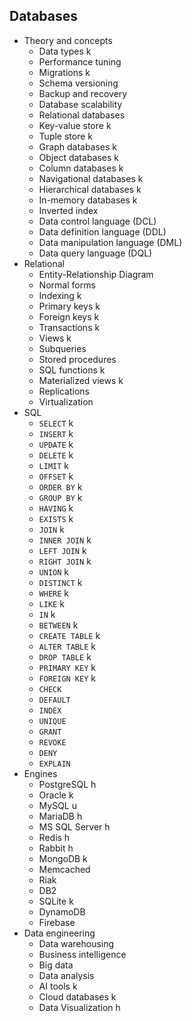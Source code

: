 ## Databases

- Theory and concepts
  - Data types k
  - Performance tuning
  - Migrations k
  - Schema versioning
  - Backup and recovery
  - Database scalability
  - Relational databases
  - Key-value store k
  - Tuple store k
  - Graph databases k
  - Object databases k
  - Column databases k
  - Navigational databases k
  - Hierarchical databases k
  - In-memory databases k
  - Inverted index
  - Data control language (DCL)
  - Data definition language (DDL)
  - Data manipulation language (DML)
  - Data query language (DQL)
- Relational
  - Entity-Relationship Diagram
  - Normal forms
  - Indexing k
  - Primary keys k
  - Foreign keys k
  - Transactions k
  - Views k
  - Subqueries
  - Stored procedures
  - SQL functions k
  - Materialized views k
  - Replications
  - Virtualization
- SQL
  - `SELECT` k
  - `INSERT` k
  - `UPDATE` k
  - `DELETE` k
  - `LIMIT` k
  - `OFFSET` k
  - `ORDER BY` k
  - `GROUP BY` k
  - `HAVING` k
  - `EXISTS` k
  - `JOIN` k
  - `INNER JOIN` k
  - `LEFT JOIN` k
  - `RIGHT JOIN` k
  - `UNION` k
  - `DISTINCT` k
  - `WHERE` k
  - `LIKE` k
  - `IN` k
  - `BETWEEN` k
  - `CREATE TABLE` k
  - `ALTER TABLE` k
  - `DROP TABLE` k
  - `PRIMARY KEY` k
  - `FOREIGN KEY` k
  - `CHECK`
  - `DEFAULT`
  - `INDEX`
  - `UNIQUE`
  - `GRANT`
  - `REVOKE`
  - `DENY`
  - `EXPLAIN`
- Engines
  - PostgreSQL h
  - Oracle k
  - MySQL u
  - MariaDB h
  - MS SQL Server h
  - Redis h
  - Rabbit h
  - MongoDB k
  - Memcached
  - Riak
  - DB2
  - SQLite k
  - DynamoDB
  - Firebase
- Data engineering
  - Data warehousing
  - Business intelligence
  - Big data
  - Data analysis
  - AI tools k
  - Cloud databases k
  - Data Visualization h
